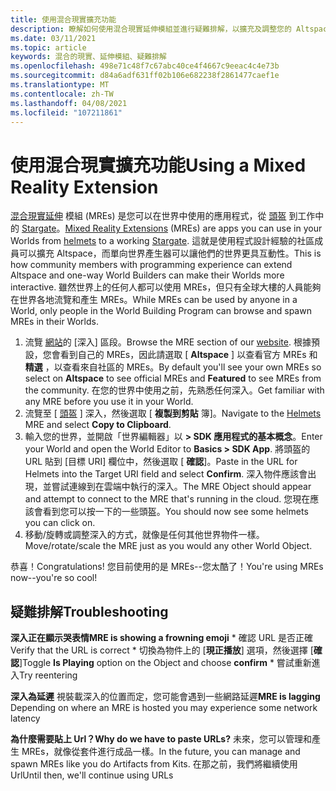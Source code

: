 ```yaml
---
title: 使用混合現實擴充功能
description: 瞭解如何使用混合現實延伸模組並進行疑難排解，以擴充及調整您的 AltspaceVR 世界。
ms.date: 03/11/2021
ms.topic: article
keywords: 混合的現實、延伸模組、疑難排解
ms.openlocfilehash: 498e71c48f7c67abc40ce4f4667c9eeac4c4e73b
ms.sourcegitcommit: d84a6adf631ff02b106e682238f2861477caef1e
ms.translationtype: MT
ms.contentlocale: zh-TW
ms.lasthandoff: 04/08/2021
ms.locfileid: "107211861"
---
```

# <a name="using-a-mixed-reality-extension"></a><span data-ttu-id="528e2-104">使用混合現實擴充功能</span><span class="sxs-lookup"><span data-stu-id="528e2-104">Using a Mixed Reality Extension</span></span>

<span data-ttu-id="528e2-105">[混合現實延伸](https://developer.altvr.com/) 模組 (MREs) 是您可以在世界中使用的應用程式，從 [頭盔](https://account.altvr.com/mres/1173667287173955931) 到工作中的 [Stargate](https://account.altvr.com/mres/1152987031857529562)。</span><span class="sxs-lookup"><span data-stu-id="528e2-105">[Mixed Reality Extensions](https://developer.altvr.com/) (MREs) are apps you can use in your Worlds from [helmets](https://account.altvr.com/mres/1173667287173955931) to a working [Stargate](https://account.altvr.com/mres/1152987031857529562).</span></span> <span data-ttu-id="528e2-106">這就是使用程式設計經驗的社區成員可以擴充 Altspace，而單向世界產生器可以讓他們的世界更具互動性。</span><span class="sxs-lookup"><span data-stu-id="528e2-106">This is how community members with programming experience can extend Altspace and one-way World Builders can make their Worlds more interactive.</span></span> <span data-ttu-id="528e2-107">雖然世界上的任何人都可以使用 MREs，但只有全球大樓的人員能夠在世界各地流覽和產生 MREs。</span><span class="sxs-lookup"><span data-stu-id="528e2-107">While MREs can be used by anyone in a World, only people in the World Building Program can browse and spawn MREs in their Worlds.</span></span> 

1. <span data-ttu-id="528e2-108">流覽 [網站](https://account.altvr.com/mres)的 [深入] 區段。</span><span class="sxs-lookup"><span data-stu-id="528e2-108">Browse the MRE section of our [website](https://account.altvr.com/mres).</span></span> <span data-ttu-id="528e2-109">根據預設，您會看到自己的 MREs，因此請選取 [ **Altspace** ] 以查看官方 MREs 和 **精選** ，以查看來自社區的 MREs。</span><span class="sxs-lookup"><span data-stu-id="528e2-109">By default you'll see your own MREs so select on **Altspace** to see official MREs and **Featured** to see MREs from the community.</span></span> <span data-ttu-id="528e2-110">在您的世界中使用之前，先熟悉任何深入。</span><span class="sxs-lookup"><span data-stu-id="528e2-110">Get familiar with any MRE before you use it in your World.</span></span> 
2. <span data-ttu-id="528e2-111">流覽至 [ [頭盔](https://account.altvr.com/mres/1173667287173955931) ] 深入，然後選取 [ **複製到剪貼** 簿]。</span><span class="sxs-lookup"><span data-stu-id="528e2-111">Navigate to the [Helmets](https://account.altvr.com/mres/1173667287173955931) MRE and select **Copy to Clipboard**.</span></span> 
3. <span data-ttu-id="528e2-112">輸入您的世界，並開啟「世界編輯器」以 **> SDK 應用程式的基本概念**。</span><span class="sxs-lookup"><span data-stu-id="528e2-112">Enter your World and open the World Editor to **Basics > SDK App**.</span></span> <span data-ttu-id="528e2-113">將頭盔的 URL 貼到 [目標 URI] 欄位中，然後選取 [ **確認**]。</span><span class="sxs-lookup"><span data-stu-id="528e2-113">Paste in the URL for Helmets into the Target URI field and select **Confirm**.</span></span> <span data-ttu-id="528e2-114">深入物件應該會出現，並嘗試連線到在雲端中執行的深入。</span><span class="sxs-lookup"><span data-stu-id="528e2-114">The MRE Object should appear and attempt to connect to the MRE that's running in the cloud.</span></span> <span data-ttu-id="528e2-115">您現在應該會看到您可以按一下的一些頭盔。</span><span class="sxs-lookup"><span data-stu-id="528e2-115">You should now see some helmets you can click on.</span></span>
4. <span data-ttu-id="528e2-116">移動/旋轉或調整深入的方式，就像是任何其他世界物件一樣。</span><span class="sxs-lookup"><span data-stu-id="528e2-116">Move/rotate/scale the MRE just as you would any other World Object.</span></span>

<span data-ttu-id="528e2-117">恭喜！</span><span class="sxs-lookup"><span data-stu-id="528e2-117">Congratulations!</span></span> <span data-ttu-id="528e2-118">您目前使用的是 MREs--您太酷了！</span><span class="sxs-lookup"><span data-stu-id="528e2-118">You're using MREs now--you're so cool!</span></span>

## <a name="troubleshooting"></a><span data-ttu-id="528e2-119">疑難排解</span><span class="sxs-lookup"><span data-stu-id="528e2-119">Troubleshooting</span></span>

<span data-ttu-id="528e2-120">**深入正在顯示哭表情**</span><span class="sxs-lookup"><span data-stu-id="528e2-120">**MRE is showing a frowning emoji**</span></span> 
    * <span data-ttu-id="528e2-121">確認 URL 是否正確</span><span class="sxs-lookup"><span data-stu-id="528e2-121">Verify that the URL is correct</span></span>
    * <span data-ttu-id="528e2-122">切換為物件上的 [**現正播放**] 選項，然後選擇 [**確認**]</span><span class="sxs-lookup"><span data-stu-id="528e2-122">Toggle **Is Playing** option on the Object and choose **confirm**</span></span>
    * <span data-ttu-id="528e2-123">嘗試重新進入</span><span class="sxs-lookup"><span data-stu-id="528e2-123">Try reentering</span></span>

<span data-ttu-id="528e2-124">**深入為延遲** 視裝載深入的位置而定，您可能會遇到一些網路延遲</span><span class="sxs-lookup"><span data-stu-id="528e2-124">**MRE is lagging** Depending on where an MRE is hosted you may experience some network latency</span></span>

<span data-ttu-id="528e2-125">**為什麼需要貼上 Url？**</span><span class="sxs-lookup"><span data-stu-id="528e2-125">**Why do we have to paste URLs?**</span></span>
<span data-ttu-id="528e2-126">未來，您可以管理和產生 MREs，就像從套件進行成品一樣。</span><span class="sxs-lookup"><span data-stu-id="528e2-126">In the future, you can manage and spawn MREs like you do Artifacts from Kits.</span></span> <span data-ttu-id="528e2-127">在那之前，我們將繼續使用 Url</span><span class="sxs-lookup"><span data-stu-id="528e2-127">Until then, we'll continue using URLs</span></span>